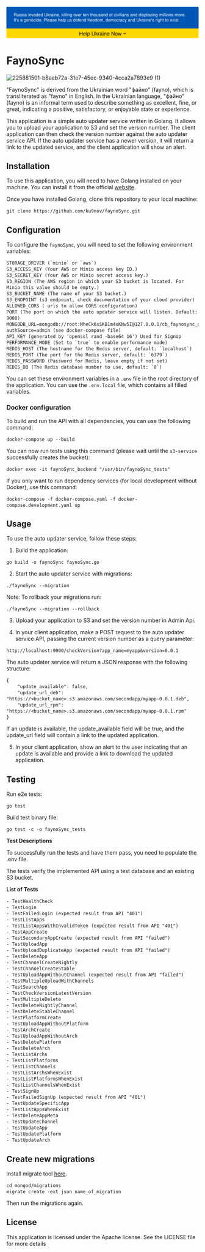 [![Stand With Ukraine](https://raw.githubusercontent.com/vshymanskyy/StandWithUkraine/main/banner2-direct.svg)](https://stand-with-ukraine.pp.ua)

# FaynoSync

![225881501-b8aab72a-31e7-45ec-9340-4cca2a7893e9 (1)](https://github.com/ku9nov/faynoSync/assets/69673517/59ee4531-5d6c-4bc3-8aab-96854e2a4844)

"FaynoSync" is derived from the Ukrainian word "файно" (fayno), which is transliterated as "fayno" in English. In the Ukrainian language, "файно" (fayno) is an informal term used to describe something as excellent, fine, or great, indicating a positive, satisfactory, or enjoyable state or experience.

This application is a simple auto updater service written in Golang. It allows you to upload your application to S3 and set the version number. The client application can then check the version number against the auto updater service API. If the auto updater service has a newer version, it will return a link to the updated service, and the client application will show an alert.

## Installation

To use this application, you will need to have Golang installed on your machine. You can install it from the official [website](https://golang.org/doc/install).

Once you have installed Golang, clone this repository to your local machine:

```
git clone https://github.com/ku9nov/faynoSync.git
```

## Configuration
To configure the `faynoSync`, you will need to set the following environment variables:
```
STORAGE_DRIVER (`minio` or `aws`)
S3_ACCESS_KEY (Your AWS or Minio access key ID.)
S3_SECRET_KEY (Your AWS or Minio secret access key.)
S3_REGION (The AWS region in which your S3 bucket is located. For Minio this value should be empty.)
S3_BUCKET_NAME (The name of your S3 bucket.)
S3_ENDPOINT (s3 endpoint, check documentation of your cloud provider)
ALLOWED_CORS ( urls to allow CORS configuration)
PORT (The port on which the auto updater service will listen. Default: 9000)
MONGODB_URL=mongodb://root:MheCk6sSKB1m4xKNw5I@127.0.0.1/cb_faynosync_db?authSource=admin (see docker-compose file)
API_KEY (generated by 'openssl rand -base64 16') Used for SignUp
PERFORMANCE_MODE (Set to `true` to enable performance mode)
REDIS_HOST (The hostname for the Redis server, default: `localhost`)
REDIS_PORT (The port for the Redis server, default: `6379`)
REDIS_PASSWORD (Password for Redis, leave empty if not set)
REDIS_DB (The Redis database number to use, default: `0`)
```

You can set these environment variables in a `.env` file in the root directory of the application. You can use the `.env.local` file, which contains all filled variables.

### Docker configuration
To build and run the API with all dependencies, you can use the following command:
```
docker-compose up --build
```
You can now run tests using this command (please wait until the `s3-service` successfully creates the bucket):
```
docker exec -it faynoSync_backend "/usr/bin/faynoSync_tests"
```
If you only want to run dependency services (for local development without Docker), use this command:
```
docker-compose -f docker-compose.yaml -f docker-compose.development.yaml up
```
## Usage
To use the auto updater service, follow these steps:
1. Build the application:
```
go build -o faynoSync faynoSync.go
```

2. Start the auto updater service with migrations:
```
./faynoSync --migration
```
Note: To rollback your migrations run:
```
./faynoSync --migration --rollback
```

3. Upload your application to S3 and set the version number in Admin Api.

4. In your client application, make a POST request to the auto updater service API, passing the current version number as a query parameter:
```
http://localhost:9000/checkVersion?app_name=myapp&version=0.0.1
```

The auto updater service will return a JSON response with the following structure:

```
{
    "update_available": false,
    "update_url_deb": "https://<bucket_name>.s3.amazonaws.com/secondapp/myapp-0.0.1.deb",
    "update_url_rpm": "https://<bucket_name>.s3.amazonaws.com/secondapp/myapp-0.0.1.rpm"
}
```

If an update is available, the update_available field will be true, and the update_url field will contain a link to the updated application.

5. In your client application, show an alert to the user indicating that an update is available and provide a link to download the updated application.

## Testing
Run e2e tests:
```
go test
```
Build test binary file:
```
go test -c -o faynoSync_tests
```
**Test Descriptions**

To successfully run the tests and have them pass, you need to populate the .env file.

The tests verify the implemented API using a test database and an existing S3 bucket.

**List of Tests**

    - TestHealthCheck
    - TestLogin
    - TestFailedLogin (expected result from API "401")
    - TestListApps
    - TestListAppsWithInvalidToken (expected result from API "401")
    - TestAppCreate
    - TestSecondaryAppCreate (expected result from API "failed")
    - TestUploadApp
    - TestUploadDuplicateApp (expected result from API "failed")
    - TestDeleteApp
    - TestChannelCreateNightly
    - TestChannelCreateStable
    - TestUploadAppWithoutChannel (expected result from API "failed")
    - TestMultipleUploadWithChannels
    - TestSearchApp
    - TestCheckVersionLatestVersion
    - TestMultipleDelete
    - TestDeleteNightlyChannel
    - TestDeleteStableChannel
    - TestPlatformCreate
    - TestUploadAppWithoutPlatform
    - TestArchCreate
    - TestUploadAppWithoutArch
    - TestDeletePlatform
    - TestDeleteArch
    - TestListArchs
    - TestListPlatforms
    - TestListChannels
    - TestListArchsWhenExist
    - TestListPlatformsWhenExist
    - TestListChannelsWhenExist
    - TestSignUp
    - TestFailedSignUp (expected result from API "401")
    - TestUpdateSpecificApp
    - TestListAppsWhenExist
    - TestDeleteAppMeta
    - TestUpdateChannel
    - TestUpdateApp
    - TestUpdatePlatform
    - TestUpdateArch
    
## Create new migrations
Install migrate tool [here](https://github.com/golang-migrate/migrate/blob/master/cmd/migrate/README.md).
```
cd mongod/migrations
migrate create -ext json name_of_migration
```
Then run the migrations again.
## License
This application is licensed under the Apache license. See the LICENSE file for more details

